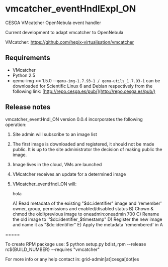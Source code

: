 vmcatcher_eventHndlExpl_ON
=========

CESGA VMcatcher OpenNebula event handler

Current development to adapt vmcatcher to OpenNebula

VMcatcher: https://github.com/hepix-virtualisation/vmcatcher


Requirements
------------

* VMcatcher
* Python 2.5
* qemu-img >= 1.5.0 --`qemu-img-1.7.93-1 / qemu-utils_1.7.93-1` can be downloaded for Scientific Linux 6 and Debian respectively from the following link: [http://repo.cesga.es/pub/](http://repo.cesga.es/pub/)

Release notes
------------

vmcatcher_eventHndl_ON version 0.0.4 incorporates the following operation:

1. Site admin will subscribe to an image list
2. The first image is downloaded and registered, it should not be made public. It is up to the site administrator the decision of making public the image.
3. Image lives in the cloud, VMs are launched
4. VMcatcher receives an update for a determined image
5. VMcatcher_eventHndl_ON will: 

   hola

   A) Read metadata of the existing "$dc:identifier" image and 'remember' owner, group, permissions and enabled/disabled status
   B) Chown & chmod the oldi/previous image to oneadmin:oneadmin 700
   C) Rename the old image to ''$dc:identifier_$timestamp"
   D) Register the new image and name it as "$dc:identifier"
   E) Apply the metadata 'remembered' in A

=====

To create RPM package use:
$ python setup.py bdist_rpm --release rc${BUILD_NUMBER} --requires "vmcatcher"

For more info or any help contact in: grid-admin[at]cesga[dot]es
